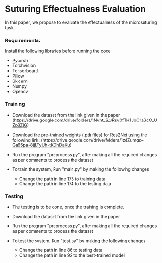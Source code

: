 # Suturing Effectualness Evaluation

In this paper, we propose to evaluate the effectualness of the microsuturing task. 

### Requirements:

Install the following libraries before running the code

* Pytorch
* Torchvision
* Tensorboard
* Pillow
* Sklearn
* Numpy 
* Opencv

### Training

* Download the dataset from the link given in the paper (https://drive.google.com/drive/folders/1Nvnt_S_vRsv0fTH1JoCraGcO_UZp8ZjG)

* Download the pre-trained weights (.pth files) for Res2Net using the following link: (https://drive.google.com/drive/folders/1zdZumgp-Ga65pa-8jjLTyUh-tKDhDaKu)

* Run the program "preprocess.py", after making all the required changes as per comments to process the dataset

* To train the system, Run "main.py" by making the following changes
	* Change the path in line 173 to training data
	* Change the path in line 174 to the testing data


### Testing

* The testing is to be done, once the training is complete.

* Download the dataset from the link given in the paper

* Run the program "preprocess.py", after making all the required changes as per comments to process the dataset

* To test the system, Run "test.py" by making the following changes
	* Change the path in line 86 to testing data
	* Change the path in line 92 to the best-trained model

